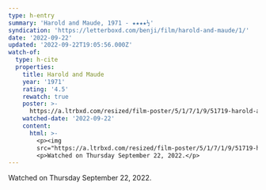 ```yaml
---
type: h-entry
summary: 'Harold and Maude, 1971 - ★★★★½'
syndication: 'https://letterboxd.com/benji/film/harold-and-maude/1/'
date: '2022-09-22'
updated: '2022-09-22T19:05:56.000Z'
watch-of:
  type: h-cite
  properties:
    title: Harold and Maude
    year: '1971'
    rating: '4.5'
    rewatch: true
    poster: >-
      https://a.ltrbxd.com/resized/film-poster/5/1/7/1/9/51719-harold-and-maude-0-600-0-900-crop.jpg?v=6a2f175ab5
    watched-date: '2022-09-22'
    content:
      html: >-
        <p><img
        src="https://a.ltrbxd.com/resized/film-poster/5/1/7/1/9/51719-harold-and-maude-0-600-0-900-crop.jpg?v=6a2f175ab5"/></p>
        <p>Watched on Thursday September 22, 2022.</p>
---
```

Watched on Thursday September 22, 2022.
